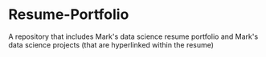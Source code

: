 # Resume-Portfolio
A repository that includes Mark's data science resume portfolio and Mark's data science projects (that are hyperlinked within the resume)
